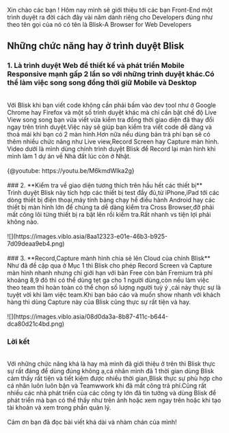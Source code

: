 Xin chào các bạn !
Hôm nay mình sẽ giới thiệu tới các bạn Front-End một trình duyệt ra đời cách đây vài năm dành riêng cho Developers đúng như theo tên gọi của nó có tên là Blisk-A Browser for Web Developers

## Những chức năng hay ở trình duyệt Blisk

### 1. **Là trình duyệt Web để thiết kế và phát triển Mobile Responsive mạnh gấp 2 lần so với những trình duyệt khác.Có thể làm việc song song đồng thời giữ Mobile và Desktop**
<br>
Với Blisk khi bạn viết code không cần phải bấm vào dev tool như ở Google Chrome hay Firefox và một số trình duyệt khác mà chỉ cần bật chế độ Live View song song bạn vừa viết vừa kiểm tra đồng thời giao diện đã thay đổi ngay trên trình duyệt.Việc này sẽ giúp bạn kiểm tra viết code dễ dàng và thoả mái khi bạn có 2 màn hình.Hơn nữa nếu dùng bản trả phí bạn sẽ có thêm nhiều chức năng như Live view,Record Screen hay Capture màn hình.<br>
Video dưới là mình dùng chính trình duyệt Blisk để Record lại màn hình khi mình làm 1 dự án về Nhà đất lúc còn ở Nhật.
<br><br>
{@youtube: https://youtu.be/M6kmdWIka2g}
<br><br>
### 2. **Kiểm tra về giao diện tương thích trên hầu hết các thiết bị**
<br>
Trình duyệt Blisk này tích hợp các thiết bị test đầy đủ,từ iPhone,iPad tới các dòng thiết bị điện thoại,máy tính bảng chạy hề điều hành Android hay các thiết bị màn hình lớn để chúng ta dễ dàng kiểm tra Cross Browser,đỡ phải mất công lôi từng thiết bị ra bật lên rồi kiểm tra.Rất nhanh vs tiện lợi phải không nào.<br><br>
![](https://images.viblo.asia/8aa12323-e01e-46b3-b925-7d09deaa9eb4.png)
<br><br>
### 3. **Record,Capture mành hình chia sẻ lên Cloud của chính Blisk**
 <br>
Như đã đề cập qua ở Mục 1 thì Blisk cho phép Record Screen và Capture màn hình nhanh nhưng chỉ giới hạn với bản Free còn bản Fremium trả phí khoảng 8,9 đô thì có thể dùng tẹt ga cho 1 người dùng,còn nếu làm việc theo team thì hoàn toàn có thể chọn số lượng người tuỳ ý ,cái này thực sự là tuyệt vời khi làm việc team.Khi bạn báo cáo và muốn show nhanh với khách hàng thì dùng Capture này của Blisk cũng thực sự rất tiện và hay.
<br><br>
![](https://images.viblo.asia/08d0da3a-8b87-411c-b644-dca80d21c4bd.png)

### **Lời kết**
<br>
Với những chức năng khá là hay mà mình đã giới thiệu ở trên thì Blisk thực sự rất đáng để dùng đúng không ạ,cá nhân mình đã 1 thời gian dùng Blisk cảm thấy rất tiện và tiết kiệm được nhiều thời gian,Blisk thực sự phù hợp cho cá nhân luôn luôn bận và Teamwwork khi đã mất công trả phí.Cũng rất nhiều các nhà phát triển của các công ty lớn đã tin tưởng và dùng Blisk để phát triển mà bạn có thể thấy như trên ảnh hoặc xem ngay trên hoặc khi tạo tài khoản và xem trong phần quản lý.
<br><br>
Cảm ơn bạn đã đọc bài viết khá dài và nhàm chán của mình!